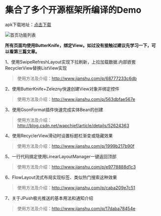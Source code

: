 # 集合了多个开源框架所编译的Demo
apk下载地址：[点击下载](https://github.com/wapchief/android-CollectionDemo/raw/master/apk/app-debug.apk)

![首页功能列表](https://github.com/wapchief/android-CollectionDemo/blob/master/screenshot/Screenshot_home.png)

__所有页面均使用ButterKnife，绑定View。如过没有接触过建议先学习一下，可以看第三篇文章。__


1、使用SwipeRefreshLayout实现下拉刷新，上拉加载数据.内部嵌套RecyclerView替换ListView实现

> 使用方法及介绍：http://www.jianshu.com/p/68777233c6db

2、使用ButterKnife+Zelezny快速创建View对象并绑定控件

> 使用方法及介绍：http://www.jianshu.com/p/563dbfae567e

3、使用GsonFormat插件快速完成实体Bean的创建

> 使用方法及介绍：http://blog.csdn.net/wapchief/article/details/52624363

4、使用RecyclerView滑动时设置标题栏渐变或隐藏效果

> 使用方法及介绍：http://www.jianshu.com/p/1999b217b90f

5、一行代码搞定使用LinearLayoutManager一键返回顶部

> 使用方法及介绍：http://www.jianshu.com/p/e9778888d1c3

6、FlowLayout流式布局实现标签、类似热门搜索这种效果

> 使用方法及介绍：http://www.jianshu.com/p/caba209e7c51

7、关于JPush极光推送的基本用法和通知介绍

> 使用方法及介绍：http://www.jianshu.com/p/17daba78454e
